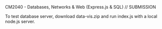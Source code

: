 CM2040 - Databases, Networks & Web (Express.js & SQL) // SUBMISSION

To test database server, download data-vis.zip and run index.js with a local node.js server.
